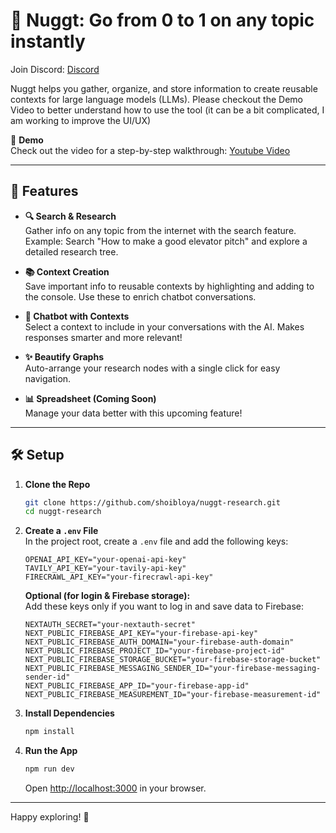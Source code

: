 # 🚀 Nuggt: Go from 0 to 1 on any topic instantly

Join Discord: [Discord](https://discord.gg/N54SCevJ)

Nuggt helps you gather, organize, and store information to create reusable contexts for large language models (LLMs). Please checkout the Demo Video to better understand how to use the tool (it can be a bit complicated, I am working to improve the UI/UX)

🎥 **Demo**  
Check out the video for a step-by-step walkthrough: [Youtube Video](https://youtu.be/NrJRhufFc6Q)

---

## 🌟 Features

- **🔍 Search & Research**  
  Gather info on any topic from the internet with the search feature.  
  Example: Search "How to make a good elevator pitch" and explore a detailed research tree.

- **📚 Context Creation**  
  Save important info to reusable contexts by highlighting and adding to the console. Use these to enrich chatbot conversations.

- **🤖 Chatbot with Contexts**  
  Select a context to include in your conversations with the AI. Makes responses smarter and more relevant!

- **✨ Beautify Graphs**  
  Auto-arrange your research nodes with a single click for easy navigation.

- **📊 Spreadsheet (Coming Soon)**  
  Manage your data better with this upcoming feature!

---

## 🛠️ Setup

1. **Clone the Repo**  
   ```bash
   git clone https://github.com/shoibloya/nuggt-research.git
   cd nuggt-research
   ```

2. **Create a `.env` File**  
   In the project root, create a `.env` file and add the following keys:
   ```env
   OPENAI_API_KEY="your-openai-api-key"
   TAVILY_API_KEY="your-tavily-api-key"
   FIRECRAWL_API_KEY="your-firecrawl-api-key"
   ```

   **Optional (for login & Firebase storage):**  
   Add these keys only if you want to log in and save data to Firebase:  
   ```env
   NEXTAUTH_SECRET="your-nextauth-secret"
   NEXT_PUBLIC_FIREBASE_API_KEY="your-firebase-api-key"
   NEXT_PUBLIC_FIREBASE_AUTH_DOMAIN="your-firebase-auth-domain"
   NEXT_PUBLIC_FIREBASE_PROJECT_ID="your-firebase-project-id"
   NEXT_PUBLIC_FIREBASE_STORAGE_BUCKET="your-firebase-storage-bucket"
   NEXT_PUBLIC_FIREBASE_MESSAGING_SENDER_ID="your-firebase-messaging-sender-id"
   NEXT_PUBLIC_FIREBASE_APP_ID="your-firebase-app-id"
   NEXT_PUBLIC_FIREBASE_MEASUREMENT_ID="your-firebase-measurement-id"
   ```

3. **Install Dependencies**  
   ```bash
   npm install
   ```

4. **Run the App**  
   ```bash
   npm run dev
   ```  
   Open [http://localhost:3000](http://localhost:3000) in your browser.

---

Happy exploring! 🌟
